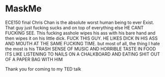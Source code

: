 # MaskMe
ECE150 final
Chris Chan is the absolute worst human being to ever Exist. 
That guy just fucking sucks and on top of everything else
HE CANT FUCKING SEE. This fucking asshole wipes his ass with his 
bare hand and then wipes it on his little dick. FUCK THIS GUY. HE LIKES
DICK IN HIS ASS AND MOUTH AT THE SAME FUCKING TIME. but most of all,
the thing I hate the most is his TRASH SENSE OF MUSIC AND HORRIBLE TASTE IN FOOD
ITS LIKE LISTENING TO NAILS ON A CHALKBOARD AND EATING SHIT OUT OF A PAPER BAG WITH HIM

Thank you for coming to my TED talk
